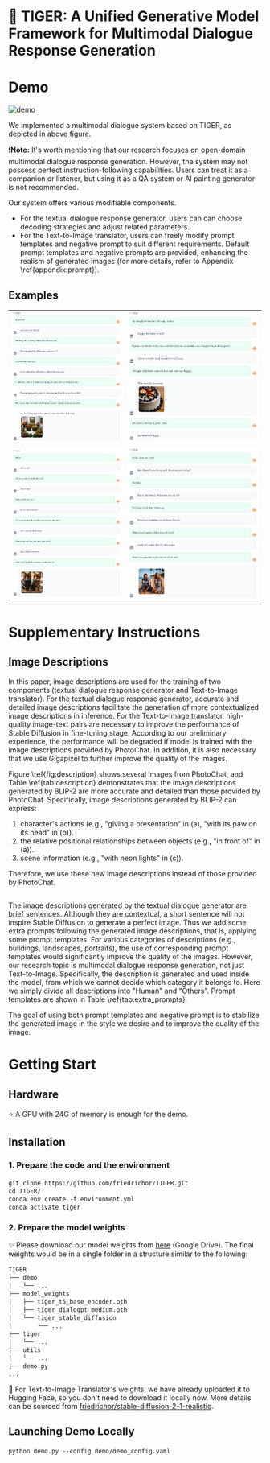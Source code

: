 # &#128047; TIGER: A Unified Generative Model Framework for Multimodal Dialogue Response Generation


# Demo

![demo](figs/demo_system.png)

We implemented a multimodal dialogue system based on TIGER, as depicted in above figure.    

&#10071;**Note:** It's worth mentioning that our research focuses on open-domain multimodal dialogue response generation. However, the system may not possess perfect instruction-following capabilities. Users can treat it as a companion or listener, but using it as a QA system or AI painting generator is not recommended.

Our system offers various modifiable components.  
- For the textual dialogue response generator, users can can choose decoding strategies and adjust related parameters.  
- For the Text-to-Image translator, users can freely modify prompt templates and negative prompt to suit different requirements. Default prompt templates and negative prompts are provided, enhancing the realism of generated images (for more details, refer to Appendix \ref{appendix:prompt}).

## Examples

|   |   |
:-------------------------:|:-------------------------:
![conv1](figs/conversation1.png) |  ![conv2](figs/conversation2.png)
![conv3](figs/conversation3.png) |  ![conv4](figs/conversation4.png)

# Supplementary Instructions

## Image Descriptions

In this paper, image descriptions are used for the training of two components (textual dialogue response generator and Text-to-Image translator). For the textual dialogue response generator, accurate and detailed image descriptions facilitate the generation of more contextualized image descriptions in inference. For the Text-to-Image translator, high-quality image-text pairs are necessary to improve the performance of Stable Diffusion in fine-tuning stage. According to our preliminary experience, the performance will be degraded if model is trained with the image descriptions provided by PhotoChat. In addition, it is also necessary that we use Gigapixel to further improve the quality of the images.

Figure \ref{fig:description} shows several images from PhotoChat, and Table \ref{tab:description} demonstrates that the image descriptions generated by BLIP-2 are more accurate and detailed than those provided by PhotoChat. Specifically, image descriptions generated by BLIP-2 can express: 
1. character's actions (e.g., "giving a presentation" in (a), "with its paw on its head" in (b)). 
2. the relative positional relationships between objects (e.g., "in front of" in (a)). 
3. scene information (e.g., "with neon lights" in (c)). 

Therefore, we use these new image descriptions instead of those provided by PhotoChat.  

##

The image descriptions generated by the textual dialogue generator are brief sentences. Although they are contextual, a short sentence will not inspire Stable Diffusion to generate a perfect image. Thus we add some extra prompts following the generated image descriptions, that is, applying some prompt templates. For various categories of descriptions (e.g., buildings, landscapes, portraits), the use of corresponding prompt templates would significantly improve the quality of the images. However, our research topic is multimodal dialogue response generation, not just Text-to-Image. Specifically, the description is generated and used inside the model, from which we cannot decide which category it belongs to. Here we simply divide all descriptions into "Human" and "Others". Prompt templates are shown in Table \ref{tab:extra_prompts}. 

The goal of using both prompt templates and negative prompt is to stabilize the generated image in the style we desire and to improve the quality of the image. 

# Getting Start

## Hardware

&#11088; A GPU with 24G of memory is enough for the demo.  

## Installation

### 1. Prepare the code and the environment
```
git clone https://github.com/friedrichor/TIGER.git
cd TIGER/
conda env create -f environment.yml
conda activate tiger
```

### 2. Prepare the model weights

&#10024; Please download our model weights from [here](https://drive.google.com/drive/folders/1ulc4X0yzJHQNFZJ2nyH5H9ZatZPkzZTC?usp=sharing) (Google Drive). The final weights would be in a single folder in a structure similar to the following:

```
TIGER
├── demo
│   └── ...
├── model_weights
│   ├── tiger_t5_base_encoder.pth
│   ├── tiger_dialogpt_medium.pth
│   └── tiger_stable_diffusion
│       └── ...
├── tiger
│   └── ...
├── utils
│   └── ...
├── demo.py
...
```

&#128216; For Text-to-Image Translator's weights, we have already uploaded it to Hugging Face, so you don't need to download it locally now. More details can be sourced from [friedrichor/stable-diffusion-2-1-realistic](https://huggingface.co/friedrichor/stable-diffusion-2-1-realistic).

## Launching Demo Locally

```
python demo.py --config demo/demo_config.yaml
```


